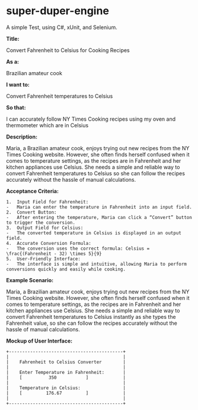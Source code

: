 # super-duper-engine
A simple Test, using C#, xUnit, and Selenium.


**Title:**

Convert Fahrenheit to Celsius for Cooking Recipes

**As a:**

Brazilian amateur cook

**I want to:**

Convert Fahrenheit temperatures to Celsius

**So that:**

I can accurately follow NY Times Cooking recipes using my oven and thermometer which are in Celsius

**Description:**

Maria, a Brazilian amateur cook, enjoys trying out new recipes from the NY Times Cooking website. However, she often finds herself confused when it comes to temperature settings, as the recipes are in Fahrenheit and her kitchen appliances use Celsius. She needs a simple and reliable way to convert Fahrenheit temperatures to Celsius so she can follow the recipes accurately without the hassle of manual calculations.

**Acceptance Criteria:**

	1.	Input Field for Fahrenheit:
	-	Maria can enter the temperature in Fahrenheit into an input field.
	2.	Convert Button:
	-	After entering the temperature, Maria can click a “Convert” button to trigger the conversion.
	3.	Output Field for Celsius:
	-	The converted temperature in Celsius is displayed in an output field.
	4.	Accurate Conversion Formula:
	-	The conversion uses the correct formula: Celsius = \frac{(Fahrenheit - 32) \times 5}{9}
	5.	User-Friendly Interface:
	-	The interface is simple and intuitive, allowing Maria to perform conversions quickly and easily while cooking.

**Example Scenario:**

Maria, a Brazilian amateur cook, enjoys trying out new recipes from the NY Times Cooking website. However, she often finds herself confused when it comes to temperature settings, as the recipes are in Fahrenheit and her kitchen appliances use Celsius. She needs a simple and reliable way to convert Fahrenheit temperatures to Celsius instantly as she types the Fahrenheit value, so she can follow the recipes accurately without the hassle of manual calculations.

**Mockup of User Interface:**

```
+-------------------------------------------+
|                                           |
|    Fahrenheit to Celsius Converter        |
|                                           |
|    Enter Temperature in Fahrenheit:       |
|    [          350           ]             |
|                                           |
|    Temperature in Celsius:                |
|    [         176.67         ]             |
|                                           |
+-------------------------------------------+
```
